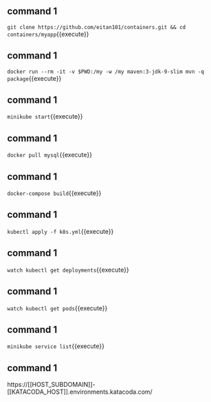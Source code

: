 
## command 1
`git clone https://github.com/eitan101/containers.git && cd containers/myapp`{{execute}}

## command 1
`docker run --rm -it -v $PWD:/my -w /my maven:3-jdk-9-slim mvn -q package`{{execute}}

## command 1
`minikube start`{{execute}}

## command 1
`docker pull mysql`{{execute}}

## command 1
`docker-compose build`{{execute}}

## command 1
`kubectl apply -f k8s.yml`{{execute}}

## command 1
`watch kubectl get deployments`{{execute}}

## command 1
`watch kubectl get pods`{{execute}}

## command 1
`minikube service list`{{execute}}

## command 1
https://[[HOST_SUBDOMAIN]]-[[KATACODA_HOST]].environments.katacoda.com/
